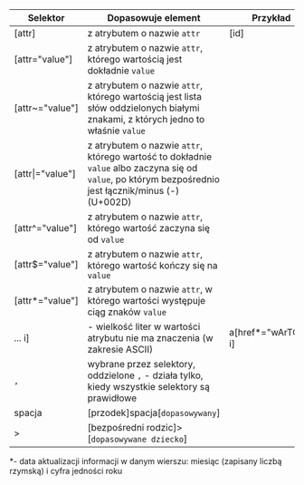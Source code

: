 Selektor|Dopasowuje element|Przykład|Objaśnienie|*
---|---|---|---|---
[attr]|z atrybutem o nazwie `attr`|[id]
[attr="value"]|z atrybutem o nazwie `attr`, którego wartością jest dokładnie `value`
[attr~="value"]|z atrybutem o nazwie `attr`, którego wartością jest lista słów oddzielonych białymi znakami, z których jedno to właśnie `value`
[attr\|="value"]|z atrybutem o nazwie `attr`, którego wartość to dokładnie `value` albo zaczyna się od `value`, po którym bezpośrednio jest łącznik/minus (-) (U+002D)
[attr^="value"]|z atrybutem o nazwie `attr`, którego wartość zaczyna się od `value`
[attr$="value"]|z atrybutem o nazwie `attr`, którego wartość kończy się na `value`
[attr*="value"]|z atrybutem o nazwie `attr`, w którego wartości występuje ciąg znaków `value`
... i]|- wielkość liter w wartości atrybutu nie ma znaczenia (w zakresie ASCII)|a[href*="wArTOsc" i]
`,`|wybrane przez selektory, oddzielone `,` - działa tylko, kiedy wszystkie selektory są prawidłowe
spacja|[przodek]spacja[`dopasowywany`]
>|[bezpośredni rodzic]>[`dopasowywane dziecko`]











*- data aktualizacji informacji w danym wierszu: miesiąc (zapisany liczbą rzymską) i cyfra jedności roku
